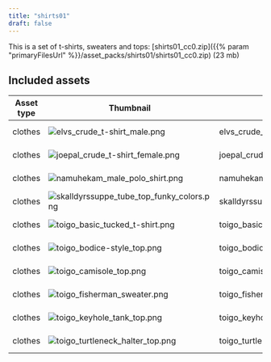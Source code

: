 ```yaml
---
title: "shirts01"
draft: false
---
```


This is a set of t-shirts, sweaters and tops: [shirts01_cc0.zip]({{% param "primaryFilesUrl" %}}/asset_packs/shirts01/shirts01_cc0.zip) (23 mb)


## Included assets

| Asset type | Thumbnail | Asset name | Author | Source | License |
| ---------- | --------- | ---------- | ------ | ------ | ------- |
| clothes | ![elvs_crude_t-shirt_male.png](elvs_crude_t-shirt_male.png) | elvs_crude_t-shirt_male | Elvaerwyn | [asset repo](http://www.makehumancommunity.org/node/1416) | CC0 |
| clothes | ![joepal_crude_t-shirt_female.png](joepal_crude_t-shirt_female.png) | joepal_crude_t-shirt_female | Joel Palmius | [asset repo](http://www.makehumancommunity.org/node/894) | CC0 |
| clothes | ![namuhekam_male_polo_shirt.png](namuhekam_male_polo_shirt.png) | namuhekam_male_polo_shirt | namuhekam | [asset repo](http://www.makehumancommunity.org/node/2909) | CC0 |
| clothes | ![skalldyrssuppe_tube_top_funky_colors.png](skalldyrssuppe_tube_top_funky_colors.png) | skalldyrssuppe_tube_top_funky_colors | skalldyrssuppe | [asset repo](http://www.makehumancommunity.org/node/975) | CC0 |
| clothes | ![toigo_basic_tucked_t-shirt.png](toigo_basic_tucked_t-shirt.png) | toigo_basic_tucked_t-shirt | MargaretToigo | [asset repo](http://www.makehumancommunity.org/node/1203) | CC0 |
| clothes | ![toigo_bodice-style_top.png](toigo_bodice-style_top.png) | toigo_bodice-style_top | MargaretToigo | [asset repo](http://www.makehumancommunity.org/node/1667) | CC0 |
| clothes | ![toigo_camisole_top.png](toigo_camisole_top.png) | toigo_camisole_top | MargaretToigo | [asset repo](http://www.makehumancommunity.org/node/1726) | CC0 |
| clothes | ![toigo_fisherman_sweater.png](toigo_fisherman_sweater.png) | toigo_fisherman_sweater | MargaretToigo | [asset repo](http://www.makehumancommunity.org/node/1187) | CC0 |
| clothes | ![toigo_keyhole_tank_top.png](toigo_keyhole_tank_top.png) | toigo_keyhole_tank_top | MargaretToigo | [asset repo](http://www.makehumancommunity.org/node/1606) | CC0 |
| clothes | ![toigo_turtleneck_halter_top.png](toigo_turtleneck_halter_top.png) | toigo_turtleneck_halter_top | MargaretToigo | [asset repo](http://www.makehumancommunity.org/node/1642) | CC0 |
